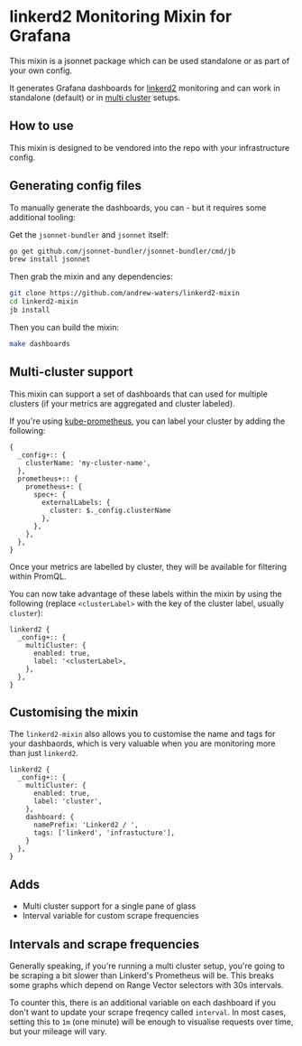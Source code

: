 # linkerd2 Monitoring Mixin for Grafana

This mixin is a jsonnet package which can be used standalone or as part of your own config.

It generates Grafana dashboards for [linkerd2](https://github.com/linkerd/linkerd2) monitoring and can work in standalone (default) or in [multi cluster](#multi-cluster-support) setups.

## How to use

This mixin is designed to be vendored into the repo with your infrastructure config.

## Generating config files

To manually generate the dashboards, you can - but it requires some additional tooling:

Get the `jsonnet-bundler` and `jsonnet` itself:

```bash
go get github.com/jsonnet-bundler/jsonnet-bundler/cmd/jb
brew install jsonnet
```

Then grab the mixin and any dependencies:

```bash
git clone https://github.com/andrew-waters/linkerd2-mixin
cd linkerd2-mixin
jb install
```

Then you can build the mixin:

```bash
make dashboards
```

## Multi-cluster support

This mixin can support a set of dashboards that can used for multiple clusters (if your metrics are aggregated and cluster labeled).

If you're using [kube-prometheus](https://github.com/coreos/kube-prometheus/), you can label your cluster by adding the following:

```jsonnet
{
  _config+:: {
    clusterName: 'my-cluster-name',
  },
  prometheus+:: {
    prometheus+: {
      spec+: {
        externalLabels: {
          cluster: $._config.clusterName
        },
      },
    },
  },
}
```

Once your metrics are labelled by cluster, they will be available for filtering within PromQL.

You can now take advantage of these labels within the mixin by using the following (replace `<clusterLabel>` with the key of the cluster label, usually `cluster`):

```jsonnet
linkerd2 {
  _config+:: {
    multiCluster: {
      enabled: true,
      label: '<clusterLabel>,
    },
  },
}
```

## Customising the mixin

The `linkerd2-mixin` also allows you to customise the name and tags for your dashbaords, which is very valuable when you are monitoring more than just `linkerd2`.

```jsonnet
linkerd2 {
  _config+:: {
    multiCluster: {
      enabled: true,
      label: 'cluster',
    },
    dashboard: {
      namePrefix: 'Linkerd2 / ',
      tags: ['linkerd', 'infrastucture'],
    }
  },
}
```

## Adds

 - Multi cluster support for a single pane of glass
 - Interval variable for custom scrape frequencies


## Intervals and scrape frequencies

Generally speaking, if you're running a multi cluster setup, you're going to be scraping a bit slower than Linkerd's Prometheus will be. This breaks some graphs which depend on Range Vector selectors with 30s intervals.

To counter this, there is an additional variable on each dashboard if you don't want to update your scrape freqency called `interval`. In most cases, setting this to `1m` (one minute) will be enough to visualise requests over time, but your mileage will vary.
